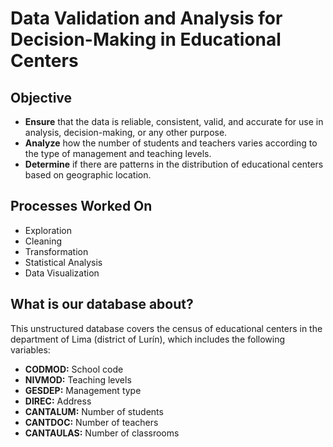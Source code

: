 # Data Validation and Analysis for Decision-Making in Educational Centers

## Objective

- **Ensure** that the data is reliable, consistent, valid, and accurate for use in analysis, decision-making, or any other purpose.
- **Analyze** how the number of students and teachers varies according to the type of management and teaching levels.
- **Determine** if there are patterns in the distribution of educational centers based on geographic location.

## Processes Worked On

- Exploration
- Cleaning
- Transformation
- Statistical Analysis
- Data Visualization

## What is our database about?

This unstructured database covers the census of educational centers in the department of Lima (district of Lurín), which includes the following variables:

- **CODMOD:** School code
- **NIVMOD:** Teaching levels
- **GESDEP:** Management type
- **DIREC:** Address
- **CANTALUM:** Number of students
- **CANTDOC:** Number of teachers
- **CANTAULAS:** Number of classrooms
